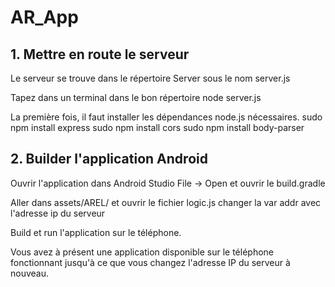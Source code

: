 # AR_App

## 1. Mettre en route le serveur

Le serveur se trouve dans le répertoire Server sous le nom server.js

Tapez dans un terminal dans le bon répertoire node server.js 

La première fois, il faut installer les dépendances node.js nécessaires.
	sudo npm install express
	sudo npm install cors
	sudo npm install body-parser


## 2. Builder l'application Android

Ouvrir l'application dans Android Studio
 File -> Open et ouvrir le build.gradle 

Aller dans assets/AREL/ et ouvrir le fichier logic.js 
changer la var addr avec l'adresse ip du serveur

Build et run l'application sur le téléphone.

Vous avez à présent une application disponible sur le téléphone fonctionnant jusqu'à ce que vous changez l'adresse IP du serveur à nouveau.
